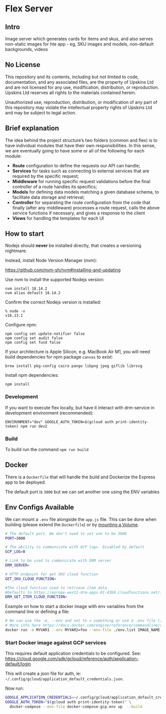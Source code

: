 # Flex Server

## Intro

Image server which generates cards for items and skus, and also serves non-static images for hte app - eg, SKU images and models, non-default backgrounds, videos

## No License

This repository and its contents, including but not limited to code, documentation, and any associated files, are the property of Upskins Ltd and are not licensed for any use, modification, distribution, or reproduction. Upskins Ltd reserves all rights to the materials contained herein.

Unauthorized use, reproduction, distribution, or modification of any part of this repository may violate the intellectual property rights of Upskins Ltd and may be subject to legal action.

## Brief explanation

The idea behind the project structure’s two folders (common and flex) is to have individual modules that have their own responsibilities.
In this sense, we are eventually going to have some or all of the following for each module:

- **Route** configuration to define the requests our API can handle;
- **Services** for tasks such as connecting to external services that are required by the specific request;
- **Middleware** for running specific request validations before the final controller of a route handles its specifics;
- **Models** for defining data models matching a given database schema, to facilitate data storage and retrieval;
- **Controller** for separating the route configuration from the code that finally (after any middleware) processes a route request, calls the above service functions if necessary, and gives a response to the client
- **Views** for handling the templates for each UI

## How to start

Nodejs should **never** be installed directly, that creates a versioning nightmare.

Instead, install Node Version Manager (nvm):

https://github.com/nvm-sh/nvm#installing-and-updating

Use nvm to install the supported Nodejs version:

```shell
nvm install 18.14.2
nvm alias default 18.14.2
```

Confirm the correct Nodejs version is installed:

```shell
% node -v
v16.13.1
```

Configure npm:

```shell
npm config set update-notifier false
npm config set audit false
npm config set fund false
```

If your architecture is Apple Silicon, e.g. MacBook Air M1, you will need build dependencies for npm package `canvas` to exist:

```shell
brew install pkg-config cairo pango libpng jpeg giflib librsvg
```

Install npm dependencies:

```shell
npm install
```

### Development

If you want to execute flex locally, but have it interact with drm-service in development environment (recommended):

```shell
ENVIRONMENT="dev" GOOGLE_AUTH_TOKEN=$(gcloud auth print-identity-token) npm run dev2
```

### Build

To build run the command `npm run build`

## Docker

There is a `Dockerfile` that will handle the build and Dockerize the Express app to be deployed.

The default port is `3000` but we can set another one using the ENV variables

## Env Configs Available

We can mount a `.env` file alongside the `app.js` file. This can be done when building (please extend the `Dockerfile`) or by [mounting a Volume](https://docs.docker.com/storage/bind-mounts/).

```bash
# The default port. We don't need to set one to be 3000
PORT=3000

# The ability to communicate with GCP logs. Disabled by default
GCP_LOG=0

# Link to be used to communicate with DRM server
DRM_SERVER=

# HTTP endpoint for get SKU cloud function
GET_SKU_CLOUD_FUNCTION=

#The cloud function used to retrieve item data
#Defaults to https://europe-west2-drm-apps-01-43b0.cloudfunctions.net/item-get
DRM_GET_ITEM_CLOUD_FUNCTION=
```

Example on how to start a docker image with env variables from the command line or defining a file:

```bash
# We can use the -e, --env and set to = something or use a .env file (I recommend this one)
# More info here https://docs.docker.com/engine/reference/commandline/run/#set-environment-variables--e---env---env-file
docker run -e MYVAR1 --env MYVAR2=foo --env-file ./env.list IMAGE_NAME:VERSION
```


### Start Docker image against GCP services
This requires default application credentials to be configured.
See: https://cloud.google.com/sdk/gcloud/reference/auth/application-default/login

This will create a json file for auth, ie: `~/.config/gcloud/application_default_credentials.json`.

Now run:
```bash
GOOGLE_APPLICATION_CREDENTIALS=~/.config/gcloud/application_default_credentials.json \
GOOGLE_AUTH_TOKEN="$(gcloud auth print-identity-token)" \
  docker-compose --env-file docker-compose-gcp.env up  --build
```
